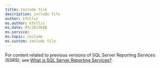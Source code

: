 ```yaml
---
title: include file
description: include file
author: kfollis
ms.author: kfollis
ms.date: 03/20/2018
ms.service:
ms.topic: include
ms.custom: include file
---
```


For content related to previous versions of SQL Server Reporting Services (SSRS), see [What is SQL Server Reporting Services?](../reporting-services/create-deploy-and-manage-mobile-and-paginated-reports.md)
